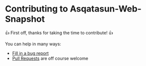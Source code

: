 # Contributing to Asqatasun-Web-Snapshot

:+1: First off, thanks for taking the time to contribute! :+1:


You can help in many ways:

* [Fill in a bug report](https://github.com/Asqatasun/Web-Snapshot/issues)
* [Pull Requests](https://github.com/Asqatasun/Web-Snapshot/pulls) are off course welcome
